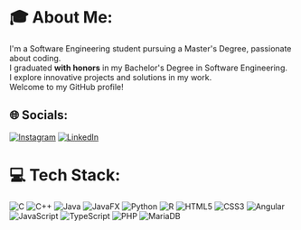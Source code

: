 # 🎓 About Me:
I'm a Software Engineering student pursuing a Master's Degree, passionate about coding. <br>
I graduated **with honors** in my Bachelor's Degree in Software Engineering. <br>
I explore innovative projects and solutions in my work. <br>
Welcome to my GitHub profile!

## 🌐 Socials:
[![Instagram](https://img.shields.io/badge/Instagram-%23E4405F.svg?logo=Instagram&logoColor=white)](https://instagram.com/spinaluca_) [![LinkedIn](https://img.shields.io/badge/LinkedIn-%230077B5.svg?logo=linkedin&logoColor=white)](https://linkedin.com/in/spinaluca) 

# 💻 Tech Stack:
![C](https://img.shields.io/badge/c-%2300599C.svg?style=for-the-badge&logo=c&logoColor=white) ![C++](https://img.shields.io/badge/c++-%2300599C.svg?style=for-the-badge&logo=c%2B%2B&logoColor=white) ![Java](https://img.shields.io/badge/java-%23ED8B00.svg?style=for-the-badge&logo=openjdk&logoColor=white) ![JavaFX](https://img.shields.io/badge/javafx-%23FF0000.svg?style=for-the-badge&logo=javafx&logoColor=white) ![Python](https://img.shields.io/badge/python-3670A0?style=for-the-badge&logo=python&logoColor=ffdd54) ![R](https://img.shields.io/badge/r-%23276DC3.svg?style=for-the-badge&logo=r&logoColor=white) 
![HTML5](https://img.shields.io/badge/html5-%23E34F26.svg?style=for-the-badge&logo=html5&logoColor=white) ![CSS3](https://img.shields.io/badge/css3-%231572B6.svg?style=for-the-badge&logo=css3&logoColor=white) ![Angular](https://img.shields.io/badge/angular-%23DD0031.svg?style=for-the-badge&logo=angular&logoColor=white)![JavaScript](https://img.shields.io/badge/javascript-%23323330.svg?style=for-the-badge&logo=javascript&logoColor=%23F7DF1E) ![TypeScript](https://img.shields.io/badge/typescript-%23007ACC.svg?style=for-the-badge&logo=typescript&logoColor=white) ![PHP](https://img.shields.io/badge/php-%23777BB4.svg?style=for-the-badge&logo=php&logoColor=white) ![MariaDB](https://img.shields.io/badge/MariaDB-003545?style=for-the-badge&logo=mariadb&logoColor=white) 
<!-- # 📊 GitHub Stats:
![](https://github-readme-stats.vercel.app/api?username=spinaluca&theme=dark&hide_border=false&include_all_commits=false&count_private=false)<br/>
![](https://nirzak-streak-stats.vercel.app/?user=spinaluca&theme=dark&hide_border=false)<br/>
![](https://github-readme-stats.vercel.app/api/top-langs/?username=spinaluca&theme=dark&hide_border=false&include_all_commits=false&count_private=false&layout=compact) -->

